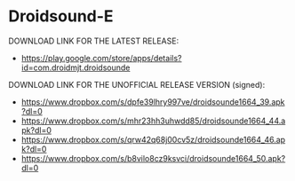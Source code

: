 Droidsound-E 
============

DOWNLOAD LINK FOR THE LATEST RELEASE:

* https://play.google.com/store/apps/details?id=com.droidmjt.droidsounde

DOWNLOAD LINK FOR THE UNOFFICIAL RELEASE VERSION (signed):

* https://www.dropbox.com/s/dpfe39lhry997ve/droidsounde1664_39.apk?dl=0
* https://www.dropbox.com/s/mhr23hh3uhwdd85/droidsounde1664_44.apk?dl=0
* https://www.dropbox.com/s/qrw42q68j00cv5z/droidsounde1664_46.apk?dl=0
* https://www.dropbox.com/s/b8vilo8cz9ksvci/droidsounde1664_50.apk?dl=0
